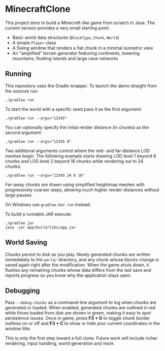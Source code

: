 # MinecraftClone

This project aims to build a Minecraft-like game from scratch in Java. The current version provides a very small starting point:

- Basic world data structures (`BlockType`, `Chunk`, `World`)
- A simple `Player` class
- A Swing window that renders a flat chunk in a minimal isometric view
- An "amplified" terrain generator featuring continents, towering mountains,
  floating islands and large cave networks

## Running

This repository uses the Gradle wrapper. To launch the demo straight from the sources run:

```
./gradlew run
```

To start the world with a specific seed pass it as the first argument:

```
./gradlew run --args="12345"
```

You can optionally specify the initial render distance (in chunks) as the second argument:

```
./gradlew run --args="12345 8"
```

Two additional arguments control where the mid- and far-distance LOD meshes
begin. The following example starts drawing LOD level 1 beyond 8 chunks and LOD
level 2 beyond 16 chunks while rendering out to 24 chunks:

```
./gradlew run --args="12345 24 8 16"
```

Far-away chunks are drawn using simplified heightmap meshes with progressively
coarser steps, allowing much higher render distances without large pauses.

On Windows use `gradlew.bat run` instead.

To build a runnable JAR execute:

```
./gradlew jar
java -jar app/build/libs/app.jar
```

## World Saving

Chunks persist to disk as you play. Newly generated chunks are written
immediately to the `world/` directory, and any chunk whose blocks change is
saved again right after the modification. When the game shuts down, it flushes
any remaining chunks whose data differs from the last save and reports progress
so you know why the application stays open.

## Debugging

Pass `--debug-chunks` as a command-line argument to log when chunks are generated or loaded. When enabled, generated chunks are outlined in red while those loaded from disk are shown in green, making it easy to spot persistence issues.
Once in game, press **F3 + G** to toggle chunk border outlines on or off and **F3 + C** to show or hide your current coordinates in the window title.

This is only the first step toward a full clone. Future work will include richer rendering, input handling, world generation and more.
